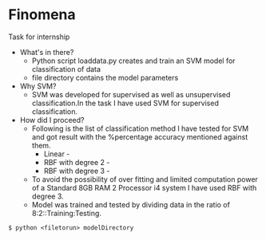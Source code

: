 # Finomena
Task for internship
- What's in there?
  - Python script loaddata.py creates and train an SVM model for classification of data
  - file directory contains the model parameters
- Why SVM?
  - SVM was developed for supervised as well as unsupervised classification.In the task I have used SVM for supervised classification.
- How did I proceed?
  - Following is the list of classification method I have tested for SVM and got result with the %percentage accuracy mentioned against them.
    - Linear - 
    - RBF with degree 2 - 
    - RBF with degree 3 - 
  - To avoid the possibility of over fitting and limited computation power of a Standard 8GB RAM 2 Processor i4 system I have used RBF with degree 3.
  - Model was trained and tested by dividing data in the ratio of 8:2::Training:Testing.
```{r, engine='bash', count_lines}
$ python <filetorun> modelDirectory
``` 

